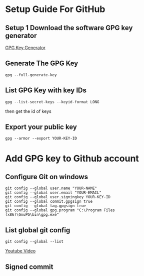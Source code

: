 # Setup Guide For GitHub

## Setup  1 Download the software GPG key generator 
[GPG Key Generator](https://www.gpg4win.org/) 

## Generate The GPG Key

```
gpg --full-generate-key
```

## List GPG Key with key IDs
```
gpg --list-secret-keys --keyid-format LONG
```
then get the id of keys 

## Export your public key
```
gpg --armor --export YOUR-KEY-ID 
```
# Add GPG key to Github account

## Configure Git on windows 
```
git config --global user.name "YOUR-NAME"
git config --global user.email "YOUR-EMAIL"
git config --global user.signingkey YOUR-KEY-ID 
git config --global commit.gpgsign true
git config --global tag.gpgsign true
git config --global gpg.program "C:\Program Files (x86)\GnuPG\bin\gpg.exe"
```

## List global git config 
```
git config --global --list
```
[Youtube Video](https://youtube.com/watch?v=xj9OiJL56pM&t=473s)

## Signed commit  
